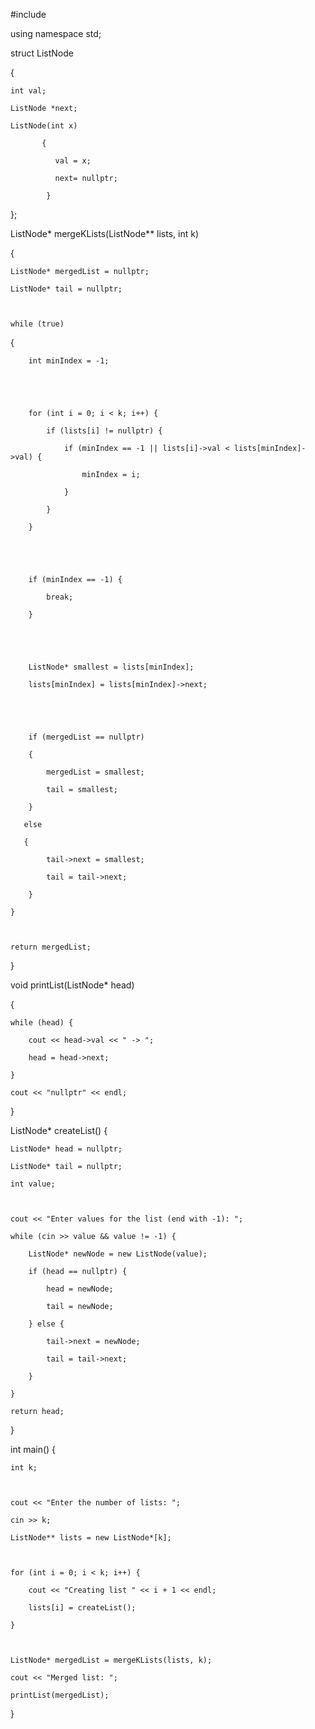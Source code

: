 #include <iostream>



using namespace std;



struct ListNode

 {

    int val;

    ListNode *next;

    ListNode(int x) 

           {

              val = x;

              next= nullptr; 

            }

};



ListNode* mergeKLists(ListNode** lists, int k) 

{

    ListNode* mergedList = nullptr;

    ListNode* tail = nullptr;



    while (true)

 {

        int minIndex = -1;



        

        for (int i = 0; i < k; i++) {

            if (lists[i] != nullptr) {

                if (minIndex == -1 || lists[i]->val < lists[minIndex]->val) {

                    minIndex = i;

                }

            }

        }



       

        if (minIndex == -1) {

            break;

        }



        

        ListNode* smallest = lists[minIndex];

        lists[minIndex] = lists[minIndex]->next;



      

        if (mergedList == nullptr) 

        {

            mergedList = smallest;

            tail = smallest;

        } 

       else

       {

            tail->next = smallest;

            tail = tail->next;

        }

    }



    return mergedList;

}





void printList(ListNode* head) 

 {

    while (head) {

        cout << head->val << " -> ";

        head = head->next;

    }

    cout << "nullptr" << endl;

}





ListNode* createList() {

    ListNode* head = nullptr;

    ListNode* tail = nullptr;

    int value;



    cout << "Enter values for the list (end with -1): ";

    while (cin >> value && value != -1) {

        ListNode* newNode = new ListNode(value);

        if (head == nullptr) {

            head = newNode;

            tail = newNode;

        } else {

            tail->next = newNode;

            tail = tail->next;

        }

    }

    return head;

}



int main() {

    int k;



    cout << "Enter the number of lists: ";

    cin >> k;

    ListNode** lists = new ListNode*[k];



    for (int i = 0; i < k; i++) {

        cout << "Creating list " << i + 1 << endl;

        lists[i] = createList();

    }



    ListNode* mergedList = mergeKLists(lists, k);

    cout << "Merged list: ";

    printList(mergedList);

}

